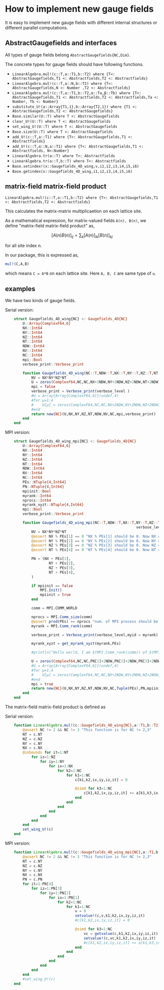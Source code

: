 # How to implement new gauge fields

It is easy to implement new gauge fields with different internal structures or different parallel computations. 

## AbstractGaugefields and interfaces
All types of gauge fields belong `AbstractGaugefields{NC,Dim}`. 

The concrete types for gauge fields should have following functions. 

* `LinearAlgebra.mul!(c::T,a::T1,b::T2) where {T<: AbstractGaugefields,T1 <: Abstractfields,T2 <: Abstractfields}`
* `LinearAlgebra.mul!(c::T,a::N,b::T2) where {T<: AbstractGaugefields,N <: Number ,T2 <: Abstractfields}`
* `LinearAlgebra.mul!(c::T,a::T1,b::T2,α::Ta,β::Tb) where {T<: AbstractGaugefields,T1 <: Abstractfields,T2 <: Abstractfields,Ta <: Number, Tb <: Number}`
* `substitute_U!(a::Array{T1,1},b::Array{T2,1}) where {T1 <: AbstractGaugefields,T2 <: AbstractGaugefields}`
* `Base.similar(U::T) where T <: AbstractGaugefields`
* `clear_U!(U::T) where T <: AbstractGaugefields`
* `set_wing_U!(U::T) where T <: AbstractGaugefields`
* `Base.size(U::T) where T <: AbstractGaugefields`
* `add_U!(c::T,a::T1) where {T<: AbstractGaugefields,T1 <: Abstractfields}`
* `add_U!(c::T,α::N,a::T1) where {T<: AbstractGaugefields,T1 <: Abstractfields, N<:Number}`
* `LinearAlgebra.tr(a::T) where T<: Abstractfields`
* `LinearAlgebra.tr(a::T,b::T) where T<: Abstractfields`
* `Base.setindex!(x::Gaugefields_4D_wing,v,i1,i2,i3,i4,i5,i6)`
* `Base.getindex(x::Gaugefields_4D_wing,i1,i2,i3,i4,i5,i6)`

## matrix-field matrix-field product

`LinearAlgebra.mul!(c::T,a::T1,b::T2) where {T<: AbstractGaugefields,T1 <: Abstractfields,T2 <: Abstractfields}`

This calculates the matrix-matrix multiplicaetion on each lattice site. 

As a mathematical expression, for matrix-valued fields ``A(n), B(n)``,
we define "matrix-field matrix-field product" as,

```math
[A(n)B(n)]_{ij} = \sum_k [A(n)]_{ik} [B(n)]_{kj}
```

for all site index n.

In our package, this is expressed as,

```julia
mul!(C,A,B)
```
which means ```C = A*B``` on each lattice site. 
Here ``A, B, C`` are same type of ``u``.

## examples

We have two kinds of gauge fields. 

Serial version: 
```julia
    struct Gaugefields_4D_wing{NC} <: Gaugefields_4D{NC}
        U::Array{ComplexF64,6}
        NX::Int64
        NY::Int64
        NZ::Int64
        NT::Int64
        NDW::Int64
        NV::Int64
        NC::Int64
        mpi::Bool
        verbose_print::Verbose_print

        function Gaugefields_4D_wing(NC::T,NDW::T,NX::T,NY::T,NZ::T,NT::T;verbose_level = 2) where T<: Integer
            NV = NX*NY*NZ*NT
            U = zeros(ComplexF64,NC,NC,NX+2NDW,NY+2NDW,NZ+2NDW,NT+2NDW)
            mpi = false
            verbose_print = Verbose_print(verbose_level )
            #U = Array{Array{ComplexF64,6}}(undef,4)
            #for μ=1:4
            #    U[μ] = zeros(ComplexF64,NC,NC,NX+2NDW,NY+2NDW,NZ+2NDW,NT+2NDW)
            #end
            return new{NC}(U,NX,NY,NZ,NT,NDW,NV,NC,mpi,verbose_print)
        end
    end
```

MPI version: 
```julia
    struct Gaugefields_4D_wing_mpi{NC} <: Gaugefields_4D{NC}
        U::Array{ComplexF64,6}
        NX::Int64
        NY::Int64
        NZ::Int64
        NT::Int64
        NDW::Int64
        NV::Int64
        NC::Int64
        PEs::NTuple{4,Int64}
        PN::NTuple{4,Int64}
        mpiinit::Bool
        myrank::Int64
        nprocs::Int64
        myrank_xyzt::NTuple{4,Int64}
        mpi::Bool
        verbose_print::Verbose_print

        function Gaugefields_4D_wing_mpi(NC::T,NDW::T,NX::T,NY::T,NZ::T,NT::T,PEs;mpiinit=true,
                                                            verbose_level = 2) where T<: Integer
            NV = NX*NY*NZ*NT
            @assert NX % PEs[1] == 0 "NX % PEs[1] should be 0. Now NX = $NX and PEs = $PEs"
            @assert NY % PEs[2] == 0 "NY % PEs[2] should be 0. Now NY = $NY and PEs = $PEs"
            @assert NZ % PEs[3] == 0 "NZ % PEs[3] should be 0. Now NZ = $NZ and PEs = $PEs"
            @assert NT % PEs[4] == 0 "NT % PEs[4] should be 0. Now NT = $NT and PEs = $PEs"

            PN = (NX ÷ PEs[1],
                    NY ÷ PEs[2],
                    NZ ÷ PEs[3],
                    NT ÷ PEs[4],
            )

            if mpiinit == false
                MPI.Init()
                mpiinit = true
            end

            comm = MPI.COMM_WORLD

            nprocs = MPI.Comm_size(comm)
            @assert prod(PEs) == nprocs "num. of MPI process should be prod(PEs). Now nprocs = $nprocs and PEs = $PEs"
            myrank = MPI.Comm_rank(comm)

            verbose_print = Verbose_print(verbose_level,myid = myrank)

            myrank_xyzt = get_myrank_xyzt(myrank,PEs)

            #println("Hello world, I am $(MPI.Comm_rank(comm)) of $(MPI.Comm_size(comm))")

            U = zeros(ComplexF64,NC,NC,PN[1]+2NDW,PN[2]+2NDW,PN[3]+2NDW,PN[4]+2NDW)
            #U = Array{Array{ComplexF64,6}}(undef,4)
            #for μ=1:4
            #    U[μ] = zeros(ComplexF64,NC,NC,NX+2NDW,NY+2NDW,NZ+2NDW,NT+2NDW)
            #end
            mpi = true
            return new{NC}(U,NX,NY,NZ,NT,NDW,NV,NC,Tuple(PEs),PN,mpiinit,myrank,nprocs,myrank_xyzt,mpi,verbose_print)
        end
    end
```

The matrix-field matrix-field product is defined as 

Serial version:

```julia
    function LinearAlgebra.mul!(c::Gaugefields_4D_wing{NC},a::T1,b::T2) where {NC,T1 <: Abstractfields,T2 <: Abstractfields}
        @assert NC != 2 && NC != 3 "This function is for NC != 2,3"
        NT = c.NT
        NZ = c.NZ
        NY = c.NY
        NX = c.NX
        @inbounds for it=1:NT
            for iz=1:NZ
                for iy=1:NY
                    for ix=1:NX
                        for k2=1:NC                            
                            for k1=1:NC
                                c[k1,k2,ix,iy,iz,it] = 0

                                @simd for k3=1:NC
                                    c[k1,k2,ix,iy,iz,it] += a[k1,k3,ix,iy,iz,it]*b[k3,k2,ix,iy,iz,it]
                                end
                            end
                        end
                    end
                end
            end
        end
        set_wing_U!(c)
    end
```

MPI version: 

```julia
    function LinearAlgebra.mul!(c::Gaugefields_4D_wing_mpi{NC},a::T1,b::T2) where {NC,T1 <: Abstractfields,T2 <: Abstractfields}
        @assert NC != 2 && NC != 3 "This function is for NC != 2,3"
        NT = c.NT
        NZ = c.NZ
        NY = c.NY
        NX = c.NX
        PN = c.PN
        for it=1:PN[4]
            for iz=1:PN[3]
                for iy=1:PN[2]
                    for ix=1:PN[1]
                        for k2=1:NC                            
                            for k1=1:NC
                                v = 0
                                setvalue!(c,v,k1,k2,ix,iy,iz,it)
                                #c[k1,k2,ix,iy,iz,it] = 0

                                @simd for k3=1:NC
                                    vc = getvalue(c,k1,k2,ix,iy,iz,it) + getvalue(a,k1,k3,ix,iy,iz,it)*getvalue(b,k3,k2,ix,iy,iz,it)
                                    setvalue!(c,vc,k1,k2,ix,iy,iz,it)
                                    #c[k1,k2,ix,iy,iz,it] += a[k1,k3,ix,iy,iz,it]*b[k3,k2,ix,iy,iz,it]
                                end
                            end
                        end
                    end
                end
            end
        end
        #set_wing_U!(c)
    end

```